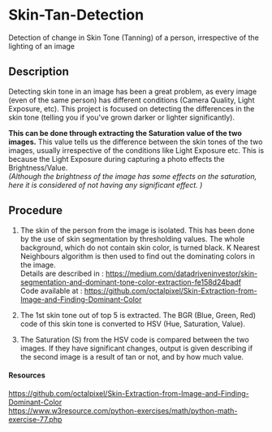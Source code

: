 # Skin-Tan-Detection
Detection of change in Skin Tone (Tanning) of a person, irrespective of the lighting of an image

## Description
Detecting skin tone in an image has been a great problem, as every image (even of the same person) has different conditions (Camera Quality, Light Exposure, etc). This project is focused on detecting the differences in the skin tone (telling you if you've grown darker or lighter significantly). <br> 

**This can be done through extracting the Saturation value of the two images.** This value tells us the difference between the skin tones of the two images, usually irrespective of the conditions like Light Exposure etc. This is because the Light Exposure during capturing a photo effects the Brightness/Value. <br> 
*(Although the brightness of the image has some effects on the saturation, here it is considered of not having any significant effect. )*

## Procedure
1. The skin of the person from the image is isolated. This has been done by the use of skin segmentation by thresholding values. The whole background, which do not contain skin color, is turned black. K Nearest Neighbours algorithm is then used to find out the dominating colors in the image.<br> 
Details are described in : https://medium.com/datadriveninvestor/skin-segmentation-and-dominant-tone-color-extraction-fe158d24badf <br>
Code available at : https://github.com/octalpixel/Skin-Extraction-from-Image-and-Finding-Dominant-Color

2. The 1st skin tone out of top 5 is extracted. The BGR (Blue, Green, Red) code of this skin tone is converted to HSV (Hue, Saturation, Value). 

3. The Saturation (S) from the HSV code is compared between the two images. If they have significant changes, output is given describing if the second image is a result of tan or not, and by how much value. 

#### Resources
https://github.com/octalpixel/Skin-Extraction-from-Image-and-Finding-Dominant-Color <br>
https://www.w3resource.com/python-exercises/math/python-math-exercise-77.php
